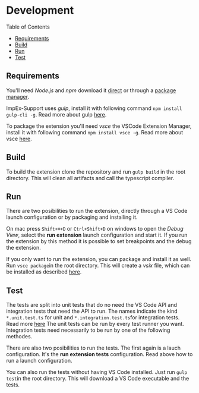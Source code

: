 # Development

Table  of Contents

* [Requirements](#requirements)
* [Build](#build)
* [Run](#run)
* [Test](#test)

## Requirements

You'll need _Node.js_ and _npm_ download it [direct](https://nodejs.org/) or through a [package manager](https://nodejs.org/en/download/package-manager/).

ImpEx-Support uses _gulp_, install it with following command `npm install gulp-cli -g`. Read more about gulp [here](https://gulpjs.com).

To package the extension you'll need _vsce_ the VSCode Extension Manager, install it with following command `npm install vsce -g`. Read more about vsce [here](https://code.visualstudio.com/docs/extensions/publish-extension).

## Build

To build the extension clone the repository and run `gulp build` in the root directory. This will clean all artifacts and call the typescript compiler.

## Run

There are two posibilities to run the extension, directly through a VS Code launch configuration or by packaging and installing it.

On mac press `Shift+⌘+D` or `Ctrl+Shift+D` on windows to open the _Debug View_, select the **run extension** launch configuration and start it. If you run the extension by this method it is possible to set breakpoints and the debug the extension.

If you only want to run the extension, you can package and install it as well. Run `vsce package`in the root directory. This will create a _vsix_ file, which can be installed as described [here](../README.md#installation).

## Test

The tests are split into unit tests that do no need the VS Code API and integration tests that need the API to run. The names indicate the kind `*.unit.test.ts` for unit and `*.integration.test.ts`for integration tests. Read more [here](https://code.visualstudio.com/docs/extensions/testing-extensions) The unit tests can be run by every test runner you want. Integration tests need necessarily to be run by one of the following methodes.

There are also two posibilities to run the tests. The first again is a lauch configuration. It's the **run extension tests** configuration. Read above how to run a launch configuration.

You can also run the tests without having VS Code installed. Just run `gulp test`in the root directory. This will download a VS Code executable and the tests.